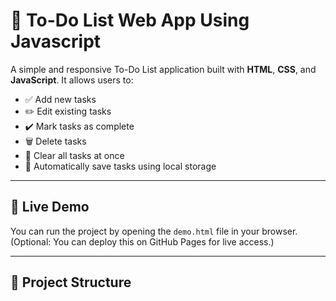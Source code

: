 # 📝 To-Do List Web App Using Javascript

A simple and responsive To-Do List application built with **HTML**, **CSS**, and **JavaScript**. It allows users to:

- ✅ Add new tasks
- ✏️ Edit existing tasks
- ✔️ Mark tasks as complete
- 🗑️ Delete tasks
- 🧹 Clear all tasks at once
- 💾 Automatically save tasks using local storage

---

## 🚀 Live Demo

You can run the project by opening the `demo.html` file in your browser.  
(Optional: You can deploy this on GitHub Pages for live access.)

---

## 📂 Project Structure

